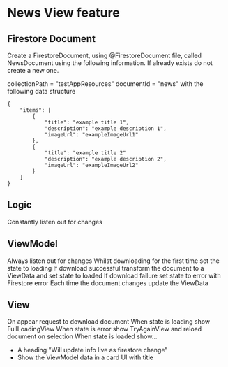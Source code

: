 # News View feature

## Firestore Document

Create a FirestoreDocument, using @FirestoreDocument file, called NewsDocument using the following information.  If already exists do not create a new one.
 
collectionPath = "testAppResources"
documentId = "news"
with the following data structure
 
```
{
    "items": [
        {
            "title": "example title 1",
            "description": "example description 1",
            "imageUrl": "exampleImageUrl1"
        },
        {
            "title": "example title 2"
            "description": "example description 2",
            "imageUrl": "exampleImageUrl2"
        }
    ]
}
```

## Logic

Constantly listen out for changes

## ViewModel

Always listen out for changes
Whilst downloading for the first time set the state to loading
If download successful transform the document to a ViewData and set state to loaded
If download failure set state to error with Firestore error
Each time the document changes update the ViewData

## View

On appear request to download document
When state is loading show FullLoadingView
When state is error show TryAgainView and reload document on selection
When state is loaded show...
- A heading "Will update info live as firestore change"
- Show the ViewModel data in a card UI with title


